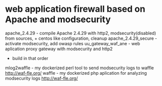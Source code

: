 # web application firewall based on Apache and modsecurity

apache_2.4.29 - compile Apache 2.4.29 with http2, modsecurity(disabled) from sources, + centos like configuration, cleanup
apache_2.4.29_secure - activate modsecurity, add owasp rules
uu_gateway_waf_ane - web aplication proxy gateway with modsecurity and http2
- build in that order

mlog2waffle - my dockerized perl tool to send modsecurity logs to waffle http://waf-fle.org/
waffle - my dockerized php aplication for analyzing modsecurity logs http://waf-fle.org/